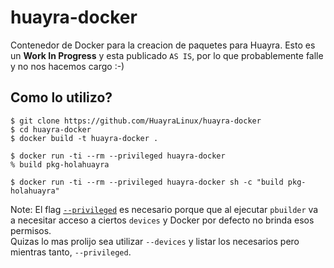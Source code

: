 # huayra-docker

Contenedor de Docker para la creacion de paquetes para Huayra.
Esto es un **Work In Progress** y esta publicado `AS IS`, por lo que probablemente falle y no nos hacemos cargo :-)

## Como lo utilizo?

	$ git clone https://github.com/HuayraLinux/huayra-docker
	$ cd huayra-docker
	$ docker build -t huayra-docker .

	$ docker run -ti --rm --privileged huayra-docker
	% build pkg-holahuayra

	$ docker run -ti --rm --privileged huayra-docker sh -c "build pkg-holahuayra"


Note: El flag [`--privileged`](https://docs.docker.com/engine/reference/run/#runtime-privilege-and-linux-capabilities) es necesario porque que al ejecutar `pbuilder` va a necesitar acceso a ciertos `devices` y Docker por defecto no brinda esos permisos.  
Quizas lo mas prolijo sea utilizar `--devices` y listar los necesarios pero mientras tanto, `--privileged`.
